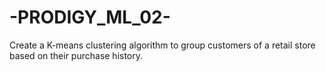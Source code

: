 # -PRODIGY_ML_02-
Create a K-means clustering algorithm to group customers of a retail store based on their purchase history.
